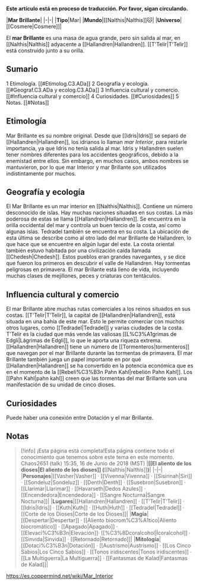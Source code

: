 **Este artículo está en proceso de traducción. Por favor, sigan circulando.**


|**Mar Brillante**|
|-|-|
|**Tipo**|Mar|
|**Mundo**|[[Nalthis\|Nalthis]]🐱︎|
|**Universo**|[[Cosmere\|Cosmere]]|

El **mar Brillante** es una masa de agua grande, pero sin salida al mar, en [[Nalthis\|Nalthis]] adyacente a [[Hallandren\|Hallandren]]. [[T'Telir\|T'Telir]] está construido junto a su orilla.

## Sumario

1 Etimología. [[#Etimolog.C3.ADa]] 
2 Geografía y ecología. [[#Geograf.C3.ADa y ecolog.C3.ADa]] 
3 Influencia cultural y comercio. [[#Influencia cultural y comercio]] 
4 Curiosidades. [[#Curiosidades]] 
5 Notas. [[#Notas]] 


## Etimología
Mar Brillante es su nombre original. Desde que [[Idris\|Idris]] se separó de [[Hallandren\|Hallandren]], los idrianos lo llaman *mar Interior*, para restarle importancia, ya que Idris no tenía salida al mar. Idris y Hallandren suelen tener nombres diferentes para los accidentes geográficos, debido a la enemistad entre ellos. Sin embargo, en muchos casos, ambos nombres se mantuvieron, por lo que mar Interior y mar Brillante son utilizados indistintamente por muchos.

## Geografía y ecología
El Mar Brillante es un mar interior en [[Nalthis\|Nalthis]]. Contiene un número desconocido de islas.
Hay muchas naciones situadas en sus costas. La más poderosa de estas se llama [[Hallandren\|Hallandren]]. Se encuentra en la orilla occidental del mar y controla un buen tercio de la costa, así como algunas islas. Tedradel también se encuentra en su costa. La ubicación de esta última se describe como al otro lado del mar Brillante de Hallandren, lo que hace que se encuentre en algún lugar del este. La costa oriental también estuvo habitada por una civilización caída llamada [[Chedesh\|Chedesh]]. Estos pueblos eran grandes navegantes, y se dice que fueron los primeros en descubrir el valle de Hallandren.
Hay tormentas peligrosas en primavera. El mar Brillante está lleno de vida, incluyendo muchas clases de mejillones, peces y criaturas con tentáculos.

## Influencia cultural y comercio
El mar Brillante abre muchas rutas comerciales a los reinos situados en sus costas.
[[T'Telir\|T'Telir]], la capital de [[Hallandren\|Hallandren]], está situada en una bahía de este mar. Esto le permite comerciar con muchos otros lugares, como [[Tedradel\|Tedradel]] y varias ciudades de la costa. T'Telir es la ciudad que más vende las valiosas [[L%C3%A1grimas de Edgli\|Lágrimas de Edgli]], lo que le aporta una riqueza extrema.
[[Hallandren\|Hallandren]] tiene un número de [[Tormenteros\|tormenteros]] que navegan por el mar Brillante durante las tormentas de primavera. El mar Brillante también juega un papel importante en por qué [[Hallandren\|Hallandren]] se ha convertido en la potencia económica que es en el momento de la [[Rebeli%C3%B3n Pahn Kahl\|rebelión Pahn Kahl]].
Los [[Pahn Kahl\|pahn kahl]] creen que las tormentas del mar Brillante son una manifestación de su unidad de cinco dioses.

## Curiosidades
Puede haber una conexión entre Dotación y el mar Brillante.

## Notas

> [!info] ¡Esta página está completa!Esta página contiene todo el conocimiento que tenemos sobre este tema en este momento.
Chaos2651 (talk) 15:35, 16 de Junio de 2018 (MST)
|**[[El aliento de los dioses\|El aliento de los dioses]] (**[[Nalthis\|Nalthis]]**)**|
|-|-|
|**Personajes**|[[Vasher\|Vasher]] · [[Vivenna\|Vivenna]] · [[Sisirinah\|Siri]] · [[Sondeluz\|Sondeluz]] · [[Denth\|Denth]] · [[Susebron\|Susebron]] · [[Llarimar\|Llarimar]] · [[Havarseth\|Dedos Azules]] · [[Encendedora\|Encendedora]] · [[Sangre Nocturna\|Sangre Nocturna]]|
|**Lugares**|[[Hallandren\|Hallandren]] · [[T'Telir\|T'Telir]] · [[Idris\|Idris]] · [[Kuth\|Kuth]] · [[Huth\|Huth]] · [[Tedradel\|Tedradel]] · [[Corte de los Dioses\|Corte de los Dioses]]|
|**Magia**|[[Despertar\|Despertar]] · [[Aliento biocrom%C3%A1tico\|Aliento biocromático]] · [[Apagado\|Apagado]] · [[Elevaci%C3%B3n\|Elevación]]· [[%C3%8Dcoralcohol\|Ícoralcohol]] · [[Sinvida\|Sinvida]] · [[Retornado\|Retornado]]|
|**Mitología**|[[Dotaci%C3%B3n\|Dotación]] · [[Austrismo\|Austrismo]] · [[Los Cinco Sabios\|Los Cinco Sabios]] · [[Tonos iridiscentes\|Tonos iridiscentes]] · [[La Multiguerra\|La Multiguerra]] · [[Fantasmas de Kalad\|Fantasmas de Kalad]]|



https://es.coppermind.net/wiki/Mar_Interior